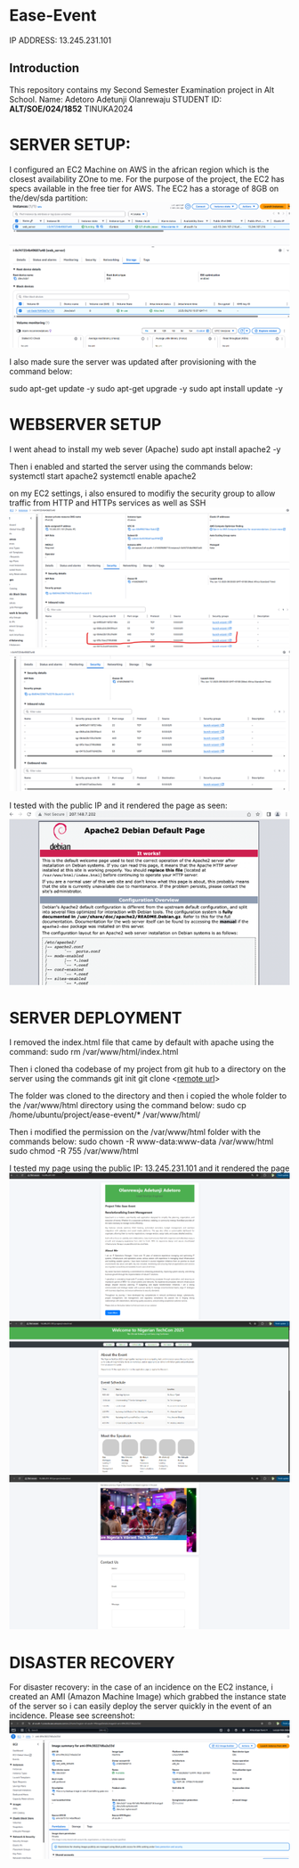 <!-- Updated the Readme with everything you already wrote. -->
# Ease-Event
IP ADDRESS: 13.245.231.101

## Introduction
This repository contains my Second Semester Examination project in Alt School.
Name: Adetoro Adetunji Olanrewaju
STUDENT ID: **ALT/SOE/024/1852**
TINUKA2024

# SERVER SETUP:
I configured an EC2 Machine on AWS in the african region which is the closest availability ZOne to me. For the purpose of the project, the EC2 has specs available in the free tier for AWS. The EC2 has a storage of 8GB on the/dev/sda partition:
![Screenshot of EC2 storage](image.png)

I also made sure the server was updated after provisioning with the command below:

sudo apt-get update -y
sudo apt-get upgrade -y
sudo apt install update -y

# WEBSERVER SETUP
I went ahead to install my web sever (Apache)
sudo apt install apache2 -y

Then i enabled and started the server using the commands below:
systemctl start apache2
systemctl enable apache2

on my EC2 settings, i also ensured to modifiy the security group to allow traffic from HTTP and HTTPs services as well as SSH![Security-Group](image-1.png) ![Security Group](image-2.png)

I tested with the public IP and it rendered the page as seen: ![Test-LAnding page](image-3.png)

# SERVER DEPLOYMENT
I removed the index.html file that came by default with apache using the command:
sudo rm /var/www/html/index.html

Then i cloned tha codebase of my project from git hub to a directory on the server using the commands
git init
git clone <[remote url](https://github.com/adetoro1989/ease-event.git)>

The folder was cloned to the directory and then i copied the whole folder to the /var/www/html directory using the command below:
sudo cp /home/ubuntu/project/ease-event/* /var/www/html/

Then i modified the permission on the /var/www/html folder with the commands below:
sudo chown -R www-data:www-data /var/www/html
sudo chmod -R 755 /var/www/html

I tested my page using the public IP: 13.245.231.101 and it rendered the page ![Landing_page](image-4.png)  ![Next_page](image-5.png) ![Next_web_page](image-6.png)

# DISASTER RECOVERY
For disaster recovery: in the case of an incidence on the EC2 instance, i created an AMI (Amazon Machine Image) which grabbed the instance state of the server so i can easily deploy the server quickly in the event of an incidence. Please see screenshot: ![AMI_WEB_SERVER](image-7.png)